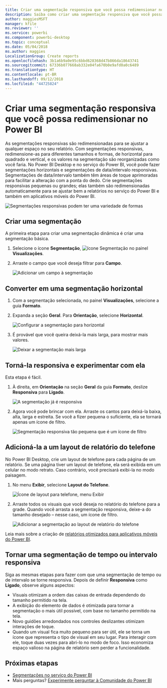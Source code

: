 ```yaml
---
title: Criar uma segmentação responsiva que você possa redimensionar no Power BI
description: Saiba como criar uma segmentação responsiva que você possa redimensionar para se ajustar ao seu relatório
author: maggiesMSFT
manager: kfile
ms.reviewer: ''
ms.service: powerbi
ms.component: powerbi-desktop
ms.topic: conceptual
ms.date: 05/04/2018
ms.author: maggies
LocalizationGroup: Create reports
ms.openlocfilehash: 3b1a6b9a0e95c6bbd628368d47b866da18643741
ms.sourcegitcommit: 67336b077668ab332e04fa670b0e9afd0a0c6489
ms.translationtype: HT
ms.contentlocale: pt-BR
ms.lasthandoff: 09/12/2018
ms.locfileid: "44725824"
---
```

# <a name="create-a-responsive-slicer-you-can-resize-in-power-bi"></a>Criar uma segmentação responsiva que você possa redimensionar no Power BI

As segmentações responsivas são redimensionadas para se ajustar a qualquer espaço no seu relatório. Com segmentações responsivas, redimensione-as para diferentes tamanhos e formas, de horizontal para quadrado e vertical, e os valores na segmentação são reorganizadas como você faria. No Power BI Desktop e no serviço do Power BI, você pode fazer segmentações horizontais e segmentações de data/intervalo responsivas. Segmentações de data/intervalo também têm áreas de toque aprimoradas para facilitar a alteração com a ponta do dedo. Crie segmentações responsivas pequenas ou grandes; elas também são redimensionadas automaticamente para se ajustar bem a relatórios no serviço do Power BI e também em aplicativos móveis do Power BI. 

![Segmentações responsivas podem ter uma variedade de formas](media/power-bi-slicer-filter-responsive/power-bi-slicer-filter-responsive-0-slicer.gif)

## <a name="create-a-slicer"></a>Criar uma segmentação

A primeira etapa para criar uma segmentação dinâmica é criar uma segmentação básica. 

1. Selecione o ícone **Segmentação**, ![ícone Segmentação](media/power-bi-slicer-filter-responsive/power-bi-slicer-filter-responsive-0-slicer-icon.png) no painel **Visualizações**.
2. Arraste o campo que você deseja filtrar para **Campo**.

    ![Adicionar um campo à segmentação](media/power-bi-slicer-filter-responsive/power-bi-slicer-filter-responsive-1-create.png)

## <a name="convert-to-a-horizontal-slicer"></a>Converter em uma segmentação horizontal

1. Com a segmentação selecionada, no painel **Visualizações**, selecione a guia **Formato**.
2. Expanda a seção **Geral**. Para **Orientação**, selecione **Horizontal**.

    ![Configurar a segmentação para horizontal](media/power-bi-slicer-filter-responsive/power-bi-slicer-filter-responsive-2-horizontal.png) 

1.  É provável que você queira deixá-la mais larga, para mostrar mais valores.

     ![Deixar a segmentação mais larga](media/power-bi-slicer-filter-responsive/power-bi-slicer-filter-responsive-3-wider.png)

## <a name="make-it-responsive-and-experiment-with-it"></a>Torná-la responsiva e experimentar com ela

Esta etapa é fácil. 

1. À direita, em **Orientação** na seção **Geral** da guia **Formato**, deslize **Responsiva** para **Ligado**.  

    ![A segmentação já é responsiva](media/power-bi-slicer-filter-responsive/power-bi-slicer-filter-responsive-4-responsive-on.png)

1. Agora você pode brincar com ela. Arraste os cantos para deixá-la baixa, alta, larga e estreita. Se você a fizer pequena o suficiente, ela se tornará apenas um ícone de filtro.

    ![Segmentação responsiva tão pequena que é um ícone de filtro](media/power-bi-slicer-filter-responsive/power-bi-slicer-filter-responsive-5-mini-icon.png)

## <a name="add-it-to-a-phone-report-layout"></a>Adicioná-la a um layout de relatório do telefone

No Power BI Desktop, crie um layout de telefone para cada página de um relatório. Se uma página tiver um layout de telefone, ela será exibida em um celular no modo retrato. Caso contrário, você precisará exibi-la no modo paisagem. 

1. No menu **Exibir**, selecione **Layout do Telefone**.

     ![Ícone de layout para telefone, menu Exibir](media/power-bi-slicer-filter-responsive/power-bi-slicer-filter-responsive-6-phone-layout-button.png)
    
1. Arraste todos os visuais que você deseja no relatório do telefone para a grade. Quando você arrasta a segmentação responsiva, deixe-a do tamanho desejado – nesse caso, um ícone de filtro.

    ![Adicionar a segmentação ao layout de relatório do telefone](media/power-bi-slicer-filter-responsive/power-bi-slicer-filter-responsive-7-phone-slicer-icon.png)

Leia mais sobre a criação de [relatórios otimizados para aplicativos móveis do Power BI](desktop-create-phone-report.md).

## <a name="make-a-time-or-range-slicer-responsive"></a>Tornar uma segmentação de tempo ou intervalo responsiva

Siga as mesmas etapas para fazer com que uma segmentação de tempo ou de intervalo se torne responsiva. Depois de definir **Responsiva** como **Ligado**, observe alguns aspectos:

- Visuais otimizam a ordem das caixas de entrada dependendo do tamanho permitido na tela. 
- A exibição do elemento de dados é otimizada para tornar a segmentação o mais útil possível, com base no tamanho permitido na tela. 
- Novo guidões arredondados nos controles deslizantes otimizam interações de toque. 
- Quando um visual fica muito pequeno para ser útil, ele se torna um ícone que representa o tipo de visual em seu lugar. Para interagir com ele, toque duas vezes para abri-lo no modo de foco. Isso economiza espaço valioso na página de relatório sem perder a funcionalidade.

## <a name="next-steps"></a>Próximas etapas

- [Segmentações no serviço do Power BI](visuals/power-bi-visualization-slicers.md)
- Mais perguntas? [Experimente perguntar à Comunidade do Power BI](http://community.powerbi.com/)
